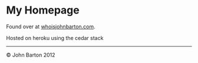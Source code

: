 # My Homepage

Found over at [whoisjohnbarton.com](http://whoisjohnbarton.com).

Hosted on heroku using the cedar stack

---

&copy; John Barton 2012

